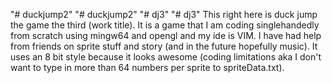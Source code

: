 "# duckjump2" 
"# duckjump2" 
"# dj3" 
"# dj3" 
This right here is duck jump the game the third (work title). It is a game that I am coding singlehandedly from scratch using mingw64 and opengl and my ide is VIM. I have had help from friends on sprite stuff and story (and in the future hopefully music). It uses an 8 bit style because it looks awesome (coding limitations aka I don't want to type in more than 64 numbers per sprite to spriteData.txt). 
